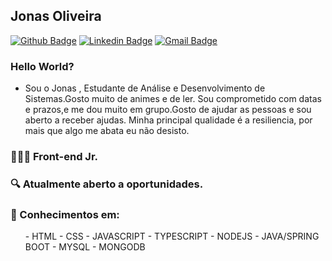 ## Jonas Oliveira
[![Github Badge](https://img.shields.io/badge/-Github-000?style=flat-square&logo=Github&logoColor=white&link=https://github.com/jonasoliveira-developer)](https://github.com/jonasoliveira-developer)
[![Linkedin Badge](https://img.shields.io/badge/-LinkedIn-blue?style=flat-square&logo=Linkedin&logoColor=white&link=https://www.linkedin.com/in/jonas-santos-de-oliveira-abb55b212/)](https://www.linkedin.com/in/jonas-santos-de-oliveira-abb55b212/)
[![Gmail Badge](https://img.shields.io/badge/-Gmail-c14438?style=flat-square&logo=Gmail&logoColor=white&link=mailto:jonasoliveira.webdeveloper@gmail.com)](mailto:jonasoliveira.webdeveloper@gmail.com)
### Hello World?
- Sou o Jonas , Estudante de Análise e Desenvolvimento de Sistemas.Gosto muito de animes e de ler. Sou comprometido com datas e prazos,e me dou muito em grupo.Gosto de ajudar as pessoas e sou aberto a receber ajudas. Minha principal qualidade é a resiliencia, por mais que algo me abata eu não desisto.

### 👨🏻‍💻 Front-end Jr.
### 🔍 Atualmente aberto a oportunidades.
### 📰 Conhecimentos em:
 <ul>
    - HTML
    - CSS
    - JAVASCRIPT
    - TYPESCRIPT
    - NODEJS
    - JAVA/SPRING BOOT
    - MYSQL 
    - MONGODB
 
  


